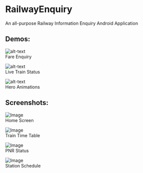 # RailwayEnquiry
 
 An all-purpose Railway Information Enquiry Android Application

## Demos:  
  
![alt-text](https://i.ibb.co/rmS0s6S/ezgif-7-dfaa66e608f2.gif)  
Fare Enquiry  
  
![alt-text](https://i.ibb.co/m9DFmnc/ezgif-7-28d8dcd62e33.gif)  
Live Train Status  
  
![alt-text](https://i.ibb.co/fpnGZ0r/ezgif-7-1518e41c1a40.gif)  
Hero Animations  
  
  
## Screenshots:
  
![Image](https://i.ibb.co/wsY22vq/Screenshot-20200217-142054-1581930262-77605.jpg "Home Screen")  
Home Screen  
  
![Image](https://i.ibb.co/RBHmVWB/Screenshot-20200217-135515-1581930581-59005.jpg "Train Time Table")  
Train Time Table  
  
![Image](https://i.ibb.co/Tbvy6b9/Screenshot-20200217-144930-1581931276-10127.jpg  "PNR Status Page")  
PNR Status  
  
![Image](https://i.ibb.co/sWbWJTG/Screenshot-20200217-135652-1581931393-36406.jpg "Station Schedule")  
Station Schedule  
